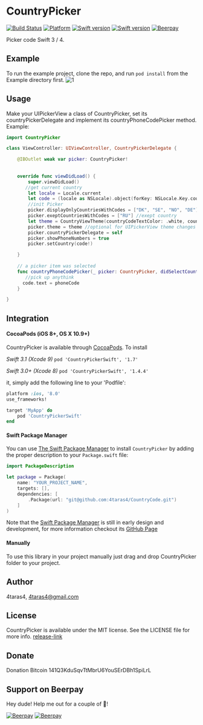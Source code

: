 # CountryPicker

[![Build Status](https://travis-ci.org/4taras4/CountryCode.svg?branch=master)](https://travis-ci.org/4taras4/CountryCode)
[![Platform](https://img.shields.io/cocoapods/p/CountryPicker.svg?style=flat)](https://cocoapods.org/pods/CountryPickerSwift)
[![Swift version](https://img.shields.io/badge/Swift-3.1-orange.svg)](https://cocoapods.org/pods/CountryPickerSwift)
[![Swift version](https://img.shields.io/badge/Swift-4-orange.svg)](https://cocoapods.org/pods/CountryPickerSwift)
[![Beerpay](https://beerpay.io/4taras4/CountryCode/badge.svg?style=flat)](https://beerpay.io/4taras4/CountryCode)

Picker code  Swift 3 / 4.

## Example
To run the example project, clone the repo, and run `pod install` from the Example directory first. 
![1](http://i68.tinypic.com/w2bspi.png)


## Usage

Make your UIPickerView a class of CountryPicker, set its countryPickerDelegate and implement its countryPhoneCodePicker method.
Example:
```swift
import CountryPicker

class ViewController: UIViewController, CountryPickerDelegate {

    @IBOutlet weak var picker: CountryPicker!
   
    
    override func viewDidLoad() {
        super.viewDidLoad()
       //get current country
        let locale = Locale.current
        let code = (locale as NSLocale).object(forKey: NSLocale.Key.countryCode) as! String?
        //init Picker
        picker.displayOnlyCountriesWithCodes = ["DK", "SE", "NO", "DE"] //display only
        picker.exeptCountriesWithCodes = ["RU"] //exept country
        let theme = CountryViewTheme(countryCodeTextColor: .white, countryNameTextColor: .white, rowBackgroundColor: .black, showFlagsBorder: false)        //optional for UIPickerView theme changes
        picker.theme = theme //optional for UIPickerView theme changes
        picker.countryPickerDelegate = self
        picker.showPhoneNumbers = true
        picker.setCountry(code!)

    }
    
    // a picker item was selected
    func countryPhoneCodePicker(_ picker: CountryPicker, didSelectCountryWithName name: String, countryCode: String, phoneCode: String, flag: UIImage) {
       //pick up anythink
      code.text = phoneCode
    }

}
```

## Integration

#### CocoaPods (iOS 8+, OS X 10.9+)

CountryPicker is available through [CocoaPods](http://cocoapods.org). To install

*Swift 3.1 (Xcode 9)*  `pod 'CountryPickerSwift', '1.7'`

*Swift 3.0+ (Xcode 8)*  `pod 'CountryPickerSwift', '1.4.4'`

it, simply add the following line to your 'Podfile':

```ruby
platform :ios, '8.0'
use_frameworks!

target 'MyApp' do
    pod 'CountryPickerSwift'
end
```

#### Swift Package Manager

You can use [The Swift Package Manager](https://swift.org/package-manager) to install `CountryPicker` by adding the proper description to your `Package.swift` file:

```swift
import PackageDescription

let package = Package(
    name: "YOUR_PROJECT_NAME",
    targets: [],
    dependencies: [
        .Package(url: "git@github.com:4taras4/CountryCode.git")
    ]
)
```

Note that the [Swift Package Manager](https://swift.org/package-manager) is still in early design and development, for more information checkout its [GitHub Page](https://github.com/apple/swift-package-manager)

#### Manually

To use this library in your project manually just drag and drop CountryPicker folder to your project.

## Author

4taras4, 4taras4@gmail.com

## License

CountryPicker is available under the MIT license. See the LICENSE file for more info.
[release-link](https://github.com/4taras4/CountryCode/releases/latest)


## Donate

 Donation Bitcoin 141Q3KduSqvTtMbrU6YouSErDBh1SpiLrL 


## Support on Beerpay
Hey dude! Help me out for a couple of :beers:!

[![Beerpay](https://beerpay.io/4taras4/CountryCode/badge.svg?style=beer-square)](https://beerpay.io/4taras4/CountryCode)  [![Beerpay](https://beerpay.io/4taras4/CountryCode/make-wish.svg?style=flat-square)](https://beerpay.io/4taras4/CountryCode?focus=wish)
